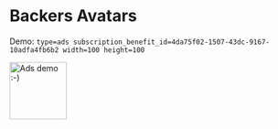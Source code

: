 # Backers Avatars

Demo: `type=ads subscription_benefit_id=4da75f02-1507-43dc-9167-10adfa4fb6b2 width=100 height=100`

<!-- POLAR type=ads id=golgnjnd subscription_benefit_id=4da75f02-1507-43dc-9167-10adfa4fb6b2 width=100 height=100 -->

<a href="https://polar.sh/zegl"><img src="https://7vk6rcnylug0u6hg.public.blob.vercel-storage.com/Frame%202-5Os6uTXFVhEGRJJr7pF0iYdgIdThEN.png" alt="Ads demo :-)" height="100" width="100" /></a>

<!-- POLAR-END id=golgnjnd -->
